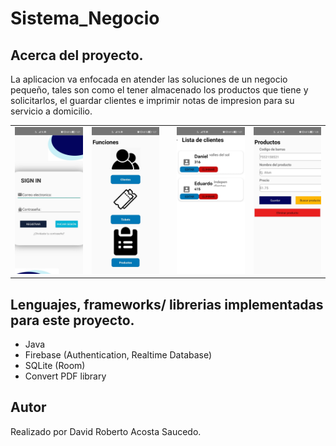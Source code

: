# Sistema_Negocio

## Acerca del proyecto.
La aplicacion va enfocada en atender las soluciones de un negocio pequeño, tales son como el tener almacenado los productos que tiene y solicitarlos, el guardar clientes e imprimir notas de impresion para su servicio a domicilio.

<table style="width:100%">
  <tr>
    <td>
	<a href="https://play.google.com/store/apps/details?id=app.develop.barbershop">
  		<img src="https://raw.githubusercontent.com/DavidRoberto02/Imagen/main/astore.jpg">
	</a>
	</td>
    <td>
	<a href="https://play.google.com/store/apps/details?id=app.develop.barbershop">
  		<img src="https://raw.githubusercontent.com/DavidRoberto02/Imagen/main/astore2.jpg">
	</a>
	</td>
    <td>
    <td>
	<a href="https://play.google.com/store/apps/details?id=app.develop.barbershop">
  		<img src="https://raw.githubusercontent.com/DavidRoberto02/Imagen/main/astore3.jpg">
	</a>
	</td>
    <td>
	<a href="https://play.google.com/store/apps/details?id=app.develop.barbershop">
  		<img src="https://raw.githubusercontent.com/DavidRoberto02/Imagen/main/astore4.jpg">
	</a>
	</td>
  </tr>
  <tr>
  </tr>
</table>
</table>

## Lenguajes, frameworks/ librerias implementadas para este proyecto.
- Java
- Firebase (Authentication, Realtime Database)
- SQLite (Room)
- Convert PDF library

## Autor
Realizado por David Roberto Acosta Saucedo.
